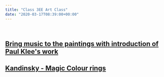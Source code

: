```yaml
---
title: "Class 3EE Art Class"
date: "2020-03-17T08:39:00+00:00"
---
```


&nbsp;

## [Bring music to the paintings with introduction of Paul Klee's work](/home_school_art_session1/)

## [Kandinsky - Magic Colour rings](/home_school_art_session2/)


<br/>
<br/>


 
